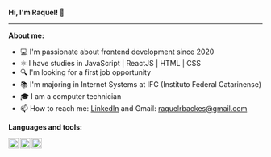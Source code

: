 
**Hi, I'm Raquel! 👋**

* * *

**About me:**
- 💻 I'm passionate about frontend development since 2020
- ⚛️ I have studies in JavaScript | ReactJS | HTML | CSS
- 🔍 I'm looking for a first job opportunity 
- 📚 I'm majoring in Internet Systems at IFC (Instituto Federal Catarinense)
- 🎓 I am a computer technician
- 📫 How to reach me: [LinkedIn](https://www.linkedin.com/in/jakelinygracielly/) and Gmail: raquelrbackes@gmail.com



**Languages and tools:**

<img align="left" height="20" src="https://raw.githubusercontent.com/jakeliny/jakeliny/master/images/javascript.png">
<img align="left" height="20" src="https://raw.githubusercontent.com/jakeliny/jakeliny/master/images/typescript.png">
<img align="left" height="20" src="https://raw.githubusercontent.com/jakeliny/jakeliny/master/images/react.png">
<img align="left" height="20"
